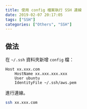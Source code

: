 ```yaml
---
title: 使用 config 檔案執行 SSH 連線
date: 2019-02-07 20:17:05
tags: ["SSH"]
categories: ["Others", "SSH"]
---
```


## 做法

在 `~/.ssh` 資料夾新增 `config` 檔：

```env
Host xx.xxx.com
    HostName xx.xxx.xxx.xxx
    User ubuntu
    IdentityFile ~/.ssh/aws.pem
```

進行連線。

```bash
ssh xx.xxx.com
```
